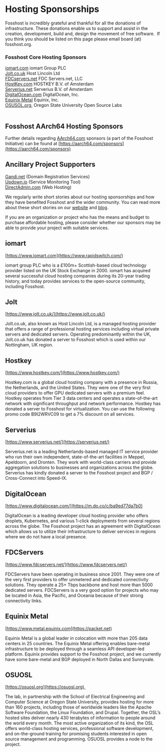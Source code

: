 # Hosting Sponsorships


Fosshost is incredibly grateful and thankful for all the donations of infrastructure. These donations enable us to support and assist in the creation, development, build and, design the movement of free software.  If you think you should be listed on this page please email board (at) fosshost.org. 

### Fosshost Core Hosting Sponsors


[iomart.com](https://iomart.com) iomart Group PLC  
[Jolt.co.uk](http://jolt.co.uk/) Host Lincoln Ltd  
[FDCservers.net](http://fdcservers.net/) FDC Servers.net, LLC  
[HostKey.com](http://hostkey.com/) HOSTKEY B.V. of Amsterdam  
[Serverius.net](http://serverius.net/) Serverius B.V. of Amsterdam  
[DigitalOcean.com](https://DigitalOcean.com) DigitalOcean, Inc.  
[Equinix Metal](https://metal.equinix.com/) Equinix, Inc.  
[OSUSOL.org](https://osuosl.org), Oregon State University Open Source Labs  
 

## Fosshost AArch64 Hosting Sponsors


Further details regarding [AArch64.com](AArch64.com) sponsors (a part of the Fosshost Initiative) can be found at [https://aarch64.com/sponsors](https://aarch64.com/sponsors) 

## Ancillary Project Supporters 

[Gandi.net](https://gandi.net) (Domain Registration Services)  
[Updown.io](https://updown.io) (Service Monitoring Tool)  
[DirectAdmin.com](https://directadmin.com) (Web Hosting)  
  
We regularly write short stories about our hosting sponsorships and how they have benefited Fosshost and the wider community. You can read more about these short stories on our [website](https://fosshost.org/news) and [blog](https://medium.com/@fosshost.org).

If you are an organization or project who has the means and budget to purchase affordable hosting, please consider whether our sponsors may be able to provide your project with suitable services. 

## iomart


[https://www.iomart.com](https://www.rapidswitch.com/)

iomart group PLC who is a £100m+ Scottish-based cloud technology provider listed on the UK Stock Exchange in 2000. iomart has acquired several successful cloud hosting companies during its 20-year trading history, and today provides services to the open-source community, including Fosshost.  

## Jolt


[https://www.jolt.co.uk/](https://www.jolt.co.uk/)

Jolt.co.uk, also known as Host Lincoln Ltd, is a managed hosting provider that offers a range of professional hosting services including virtual private servers and dedicated servers. Operating predominantly within the UK, Jolt.co.uk has donated a server to Fosshost which is used within our Nottingham, UK region.

## Hostkey

[https://www.hostkey.com/](https://www.hostkey.com/)

Hostkey.com is a global cloud hosting company with a presence in Russia, the Netherlands, and the United States. They were one of the very first cloud providers to offer GPU dedicated servers with a premium feel. Hostkey operates from Tier 3 data centers and operates a state-of-the-art network with significant throughput and network performance. Hostkey has donated a server to Fosshost for virtualization. You can use the following promo code B9I2WRVC09 to get a 7% discount on all services. 

## Serverius

[https://www.serverius.net/](https://serverius.net/)

Serverius.net is a leading Netherlands-based managed IT service provider who run their own independent, state-of-the-art facilities in Meppel, Apeldoorn, and Dronten. They work with world-class carriers and provide aggregation solutions to businesses and organizations across the globe. Serverius has kindly donated a server to the Fosshost project and BGP / Cross-Connect into Speed-IX.

## DigitalOcean

[https://www.digitalocean.com/](https://m.do.co/c/ba9ed77da7b0)

DigitalOcean is a leading developer cloud hosting provider who offers droplets, Kubernetes, and various 1-click deployments from several regions across the globe. The Fosshost project has an agreement with DigitalOcean which allows us to utilize their infrastructure to deliver services in regions where we do not have a local presence.  

## FDCServers

[https://www.fdcservers.net/](https://www.fdcservers.net/)

FDCServers have been operating in business since 2001. They were one of the very first providers to offer unmetered and dedicated connectivity solutions. They operate a 25+ Tbps backbone and host more than 5000 dedicated servers. FDCServers is a very good option for projects who may be located in Asia, the Pacific, and Oceania because of their strong connectivity links.

## Equinix Metal

[https://www.metal.equinix.com](https://packet.net) 

Equinix Metal is a global leader in colocation with more than 205 data centers in 25 countries. The Equinix Metal offering enables bare-metal infrastructure to be deployed through a seamless API developer-led platform. Equinix provides support to the Fosshost project, and we currently have some bare-metal and BGP deployed in North Dallas and Sunnyvale.

## OSUOSL

[https://osuosl.org](https://osuosl.org)   
  
The lab, in partnership with the School of Electrical Engineering and Computer Science at Oregon State University, provides hosting for more than 160 projects, including those of worldwide leaders like the Apache Software Foundation, the Linux Foundation, and Drupal. Together, the OSL’s hosted sites deliver nearly 430 terabytes of information to people around the world every month. The most active organization of its kind, the OSL offers world-class hosting services, professional software development, and on-the-ground training for promising students interested in open source management and programming. OSUOSL provides a node to the project.